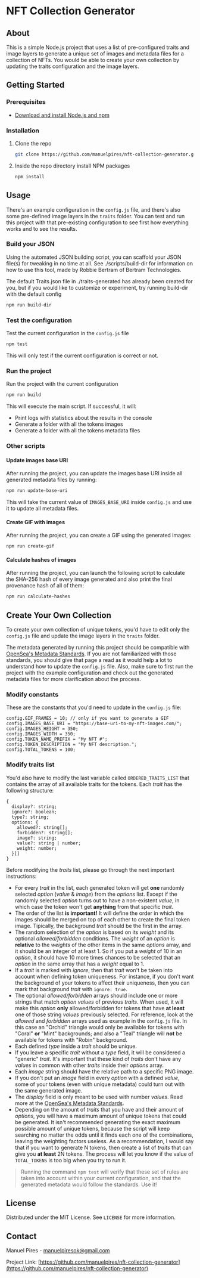 # NFT Collection Generator

## About

This is a simple Node.js project that uses a list of pre-configured traits and image layers to generate a unique set of images and metadata files for a collection of NFTs. You would be able to create your own collection by updating the traits configuration and the image layers.

## Getting Started

### Prerequisites

- [Download and install Node.js and npm](https://docs.npmjs.com/downloading-and-installing-node-js-and-npm)

### Installation

1. Clone the repo

   ```sh
   git clone https://github.com/manuelpires/nft-collection-generator.git
   ```

2. Inside the repo directory install NPM packages

   ```sh
   npm install
   ```

## Usage

There's an example configuration in the `config.js` file, and there's also some pre-defined image layers in the `traits` folder. You can test and run this project with that pre-existing configuration to see first how everything works and to see the results.

### Build your JSON

Using the automated JSON building script, you can scaffold your JSON file(s) for tweaking in no time at all.
See ./scripts/build-dir for information on how to use this tool, made by Robbie Bertram of Bertram Technologies.

The default Traits.json file in ./traits-generated has already been created for you, but if you would like to customize or experiment, try running build-dir with the default config
```sh
npm run build-dir
```

### Test the configuration
Test the current configuration in the `config.js` file

```sh
npm test
```

This will only test if the current configuration is correct or not.

### Run the project

Run the project with the current configuration

```sh
npm run build
```

This will execute the main script. If successful, it will:

- Print logs with statistics about the results in the console
- Generate a folder with all the tokens images
- Generate a folder with all the tokens metadata files

### Other scripts

#### Update images base URI

After running the project, you can update the images base URI inside all generated metadata files by running:

```sh
npm run update-base-uri
```

This will take the current value of `IMAGES_BASE_URI` inside `config.js` and use it to update all metadata files.

#### Create GIF with images

After running the project, you can create a GIF using the generated images:

```sh
npm run create-gif
```

#### Calculate hashes of images

After running the project, you can launch the following script to calculate the SHA-256 hash of every image generated and also print the final provenance hash of all of them:

```sh
npm run calculate-hashes
```

## Create Your Own Collection

To create your own collection of unique tokens, you'd have to edit only the `config.js` file and update the image layers in the `traits` folder.

The metadata generated by running this project should be compatible with [OpenSea's Metadata Standards](https://docs.opensea.io/docs/metadata-standards). If you are not familiarized with those standards, you should give that page a read as it would help a lot to understand how to update the `config.js` file. Also, make sure to first run the project with the example configuration and check out the generated metadata files for more clarification about the process.

### Modify constants

These are the constants that you'd need to update in the `config.js` file:

```JS
config.GIF_FRAMES = 10; // only if you want to generate a GIF
config.IMAGES_BASE_URI = "https://base-uri-to-my-nft-images.com/";
config.IMAGES_HEIGHT = 350;
config.IMAGES_WIDTH = 350;
config.TOKEN_NAME_PREFIX = "My NFT #";
config.TOKEN_DESCRIPTION = "My NFT description.";
config.TOTAL_TOKENS = 100;
```

### Modify traits list

You'd also have to modify the last variable called `ORDERED_TRAITS_LIST` that contains the array of all available traits for the tokens.
Each _trait_ has the following structure:

```JS
{
  display?: string;
  ignore?: boolean;
  type?: string;
  options: {
    allowed?: string[];
    forbidden?: string[];
    image?: string;
    value?: string | number;
    weight: number;
  }[]
}
```

Before modifying the _traits_ list, please go through the next important instructions:

- For every _trait_ in the list, each generated token will get **one** randomly selected _option_ (_value_ & _image_) from the _options_ list. Except if the randomly selected _option_ turns out to have a non-existent _value_, in which case the token won't get **anything** from that specific _trait_.
- The order of the list **is important!** It will define the order in which the images should be merged on top of each other to create the final token image. Tipically, the background _trait_ should be the first in the array.
- The random selection of the _option_ is based on its _weight_ and its optional _allowed/forbidden_ conditions. The _weight_ of an _option_ is **relative** to the _weights_ of the other items in the same _options_ array, and it should be an integer of at least 1. So if you put a _weight_ of 10 in an _option_, it should have 10 more times chances to be selected that an _option_ in the same array that has a _weight_ equal to 1.
- If a _trait_ is marked with _ignore_, then that _trait_ won't be taken into account when defining token uniqueness. For instance, if you don't want the background of your tokens to affect their uniqueness, then you can mark that background _trait_ with `ignore: true`.
- The optional _allowed/forbidden_ arrays should include one or more strings that match _option values_ of previous _traits_. When used, it will make this _option_ **only** allowed/forbidden for tokens that have **at least** one of those string _values_ previously selected. For reference, look at the _allowed_ and _forbidden_ arrays used as example in the `config.js` file. In this case an "Orchid" triangle would only be available for tokens with "Coral" **or** "Mint" backgrounds; and also a "Teal" triangle will **not** be available for tokens with "Robin" background.
- Each defined _type_ inside a _trait_ should be unique.
- If you leave a specific _trait_ without a _type_ field, it will be considered a "generic" _trait_. It's important that these kind of _traits_ don't have any _values_ in common with other _traits_ inside their _options_ array.
- Each _image_ string should have the relative path to a specific PNG image.
- If you don't put an _image_ field in every _option_ with a defined _value_, some of your tokens (even with unique metadata) could turn out with the same generated image.
- The _display_ field is only meant to be used with number _values_. Read more at the [OpenSea's Metadata Standards](https://docs.opensea.io/docs/metadata-standards).
- Depending on the amount of _traits_ that you have and their amount of _options_, you will have a maximum amount of unique tokens that could be generated. It isn't recommended generating the exact maximum possible amount of unique tokens, because the script will keep searching no matter the odds until it finds each one of the combinations, leaving the weighting factors useless. As a recommendation, I would say that if you want to generate N tokens, then create a list of _traits_ that can give you **at least** 2N tokens. The process will let you know if the value of `TOTAL_TOKENS` is too big when you try to run it.

> Running the command `npm test` will verify that these set of rules are taken into account within your current configuration, and that the generated metadata would follow the standards. Use it!

## License

Distributed under the MIT License. See `LICENSE` for more information.

## Contact

Manuel Pires - manuelpiresok@gmail.com

Project Link: [https://github.com/manuelpires/nft-collection-generator](https://github.com/manuelpires/nft-collection-generator)
